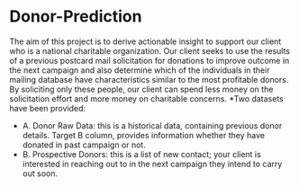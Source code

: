# Donor-Prediction
The aim of this project is to derive actionable insight to support our client who is a national charitable
organization. Our client seeks to use the results of a previous postcard mail solicitation for donations to
improve outcome in the next campaign and also determine which of the individuals in their mailing
database have characteristics similar to the most profitable donors. By soliciting only these
people, our client can spend less money on the solicitation effort and more money on charitable
concerns.
*Two datasets have been provided:
  * A. Donor Raw Data: this is a historical data, containing previous donor details. Target B column,
      provides information whether they have donated in past campaign or not.
  * B. Prospective Donors: this is a list of new contact; your client is interested in reaching out to in
    the next campaign they intend to carry out soon.
